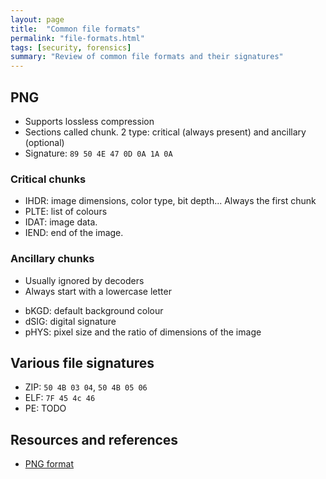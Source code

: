 ```yaml
---
layout: page
title:  "Common file formats"
permalink: "file-formats.html"
tags: [security, forensics]
summary: "Review of common file formats and their signatures"
---
```



## PNG
* Supports lossless compression
* Sections called chunk. 2 type: critical (always present) and ancillary (optional)
* Signature: `89 50 4E 47 0D 0A 1A 0A`

### Critical chunks
- IHDR: image dimensions, color type, bit depth... Always the first chunk
- PLTE: list of colours
- IDAT: image data.
- IEND: end of the image.

### Ancillary chunks
* Usually ignored by decoders
* Always start with a lowercase letter
- bKGD: default background colour
- dSIG: digital signature
- pHYS: pixel size and the ratio of dimensions of the image

## Various file signatures
* ZIP: `50 4B 03 04`, `50 4B 05 06`
* ELF: `7F 45 4c 46`
* PE: TODO


## Resources and references
* [PNG format](https://teambi0s.gitlab.io/bi0s-wiki/forensics/image-forensics/#portable-network-graphics-png)
